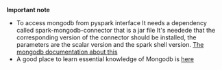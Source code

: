 **Important note**

- To access mongodb from pyspark interface
It needs a dependency called spark-mongodb-connector that is a jar file
It's needede that the corresponding version of the connector should be installed, the parameters are the scalar version and the 
spark shell version.
[The mongodb documentation about this](https://docs.mongodb.com/spark-connector/master/python-api/)
- A good place to learn essential knowledge of Mongodb is [here](https://university.mongodb.com/courses/catalog)
